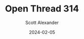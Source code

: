 ---
layout: podcast
title: "Open Thread 314"
author: Scott Alexander
description: https://www.astralcodexten.com/p/open-thread-314
date: 2024-02-05
length: 523011
duration: 131
guid: open-thread-314
---